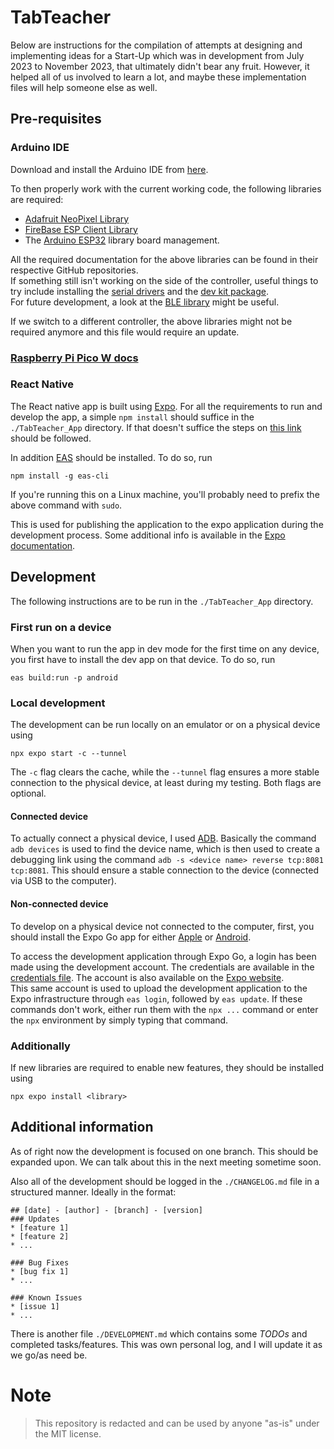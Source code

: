 # TabTeacher

Below are instructions for the compilation of attempts at designing and implementing ideas for a Start-Up which was in development from July 2023 to November 2023, that ultimately didn't bear any fruit. However, it helped all of us involved to learn a lot, and maybe these implementation files will help someone else as well.

## Pre-requisites

### Arduino IDE

Download and install the Arduino IDE from [here](https://www.arduino.cc/en/Main/Software).

To then properly work with the current working code, the following libraries are required:
* [Adafruit NeoPixel Library](https://github.com/adafruit/Adafruit_NeoPixel)
* [FireBase ESP Client Library](https://github.com/mobizt/Firebase-ESP-Client)
* The [Arduino ESP32](https://github.com/espressif/arduino-esp32) library board management.

All the required documentation for the above libraries can be found in their respective GitHub repositories.   
If something still isn't working on the side of the controller, useful things to try include installing the [serial drivers](https://linuxhint.com/install-esp32-cp2102-serial-driver/) and the [dev kit package](https://www.electronics-lab.com/getting-started-with-espressifs-esp32-c3-devkitm-1-on-arduino-ide/#google_vignette).   
For future development, a look at the [BLE library](https://www.arduino.cc/reference/en/libraries/esp32-ble-arduino/) might be useful.

If we switch to a different controller, the above libraries might not be required anymore and this file would require an update.

### [Raspberry Pi Pico W docs](RPi_Pico_W/README.md)

### React Native

The React native app is built using [Expo](https://expo.io/). For all the requirements to run and develop the app, a simple `npm install` should suffice in the `./TabTeacher_App` directory. If that doesn't suffice the steps on [this link](https://reactnative.dev/docs/environment-setup) should be followed.  

In addition [EAS](https://www.npmjs.com/package/eas-cli) should be installed. To do so, run
```
npm install -g eas-cli
```
If you're running this on a Linux machine, you'll probably need to prefix the above command with `sudo`.

 This is used for publishing the application to the expo application during the development process. Some additional info is available in the [Expo documentation](https://docs.expo.dev/eas-update/getting-started/).

## Development

The following instructions are to be run in the `./TabTeacher_App` directory.

### First run on a device

When you want to run the app in dev mode for the first time on any device, you first have to install the dev app on that device. To do so, run
```
eas build:run -p android
```

### Local development

The development can be run locally on an emulator or on a physical device using 
```
npx expo start -c --tunnel
```
The `-c` flag clears the cache, while the `--tunnel` flag ensures a more stable connection to the physical device, at least during my testing. Both flags are optional.

#### Connected device

To actually connect a physical device, I used [ADB](https://www.xda-developers.com/install-adb-windows-macos-linux/). Basically the command `adb devices` is used to find the device name, which is then used to create a debugging link using the command `adb -s <device name> reverse tcp:8081 tcp:8081`. This should ensure a stable connection to the device (connected via USB to the computer). 

#### Non-connected device

To develop on a physical device not connected to the computer, first, you should install the Expo Go app for either [Apple](https://apps.apple.com/us/app/expo-go/id982107779) or [Android](https://play.google.com/store/apps/details?id=host.exp.exponent&referrer=www).

To access the development application through Expo Go, a login has been made using the development account. The credentials are available in the [credentials file](./TabTeacher_App/credentials.json). The account is also available on the [Expo website](https://expo.io/@tabteacher).   
This same account is used to upload the development application to the Expo infrastructure through `eas login`, followed by `eas update`. If these commands don't work, either run them with the `npx ...` command or enter the `npx` environment by simply typing that command.

### Additionally

If new libraries are required to enable new features, they should be installed using 
```
npx expo install <library>
```

## Additional information

As of right now the development is focused on one branch. This should be expanded upon. We can talk about this in the next meeting sometime soon.

Also all of the development should be logged in the `./CHANGELOG.md` file in a structured manner. Ideally in the format:
```
## [date] - [author] - [branch] - [version]
### Updates
* [feature 1]
* [feature 2]
* ...

### Bug Fixes
* [bug fix 1]
* ...

### Known Issues
* [issue 1]
* ...
```

There is another file `./DEVELOPMENT.md` which contains some *TODOs* and completed tasks/features. This was own personal log, and I will update it as we go/as need be.

# Note

> This repository is redacted and can be used by anyone "as-is" under the MIT license.
